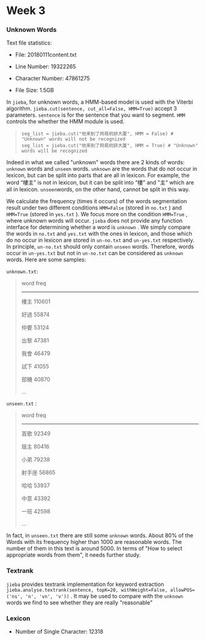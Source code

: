 # Week 3

### Unknown Words

Text file statistics:

* File: 20180111content.txt

* Line Number: 19322265

* Character Number: 47861275

* File Size: 1.5GB

In `jieba`, for unknown words, a HMM-based model is used with the Viterbi algorithm. `jieba.cut(sentence, cut_all=False, HMM=True)` accept 3 parameters. `sentence` is for the sentence that you want to segment. `HMM` controls the whether the HMM module is used.

> ```
> seg_list = jieba.cut("他来到了网易杭研大厦", HMM = False) # "Unknown" words will not be recognized
> seg_list = jieba.cut("他来到了网易杭研大厦", HMM = True) # "Unknown" words will be recognized
> ```

Indeed in what we called "unknown" words there are 2 kinds of words: `unknown` words and `unseen` words. `unknown` are the words that do not occur in lexicon, but can be split into parts that are all in lexicon. For example, the word “樓主” is not in lexicon, but it can be split into “樓” and "主“ which are all in lexicon. `unseen`words, on the other hand, cannot be split in this way.

We calculate the frequency \(times it occurs\) of the words segmentation result under two different conditions `HMM=False` \(stored in `no.txt` \) and `HMM=True` \(stored in `yes.txt` \). We focus more on the condition `HMM=True` , where unknown words will occur. `jieba` does not provide any function interface for determining whether a word is `unknown` . We simply compare the words in `no.txt` and `yes.txt` with the ones in lexicon, and those which do no occur in lexicon are stored in `un-no.txt` and `un-yes.txt` respectively. In principle, `un-no.txt` should only contain `unseen` words. Therefore, words occur in `un-yes.txt` but not in `un-no.txt` can be considered as `unknown` words. Here are some samples:

`unknown.txt`:

> word   freq
>
> ---
>
> 樓主    110601
>
> 好過    55874
>
> 仲要    53124
>
> 出黎    47381
>
> 我會    46479
>
> 試下    41055
>
> 部機    40870
>
> ...

`unseen.txt` :

> word   freq
>
> ---
>
> 首歌    92349
>
> 版主    80416
>
> 小弟    79238
>
> 射手座    56865
>
> 哈哈    53937
>
> 中意    43392
>
> 一班    42598
>
> ...

In fact, in `unseen.txt` there are still some `unknown` words. About 80% of the Words with its frequency higher than 1000 are reasonable words. The number of them in this text is around 5000. In terms of "How to select appropriate words from them", it needs further study.

### Textrank

`jieba` provides textrank implementation for keyword extraction `jieba.analyse.textrank(sentence, topK=20, withWeight=False, allowPOS=('ns', 'n', 'vn', 'v'))` . It may be used to compare with the `unknown` words we find to see whether they are really "reasonable"

### Lexicon

* Number of Single Character: 12318



